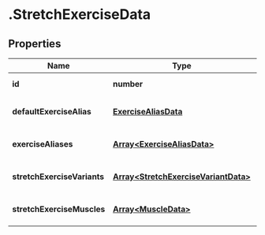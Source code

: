 # .StretchExerciseData

## Properties

Name | Type | Description | Notes
------------ | ------------- | ------------- | -------------
**id** | **number** |  | [default to undefined]
**defaultExerciseAlias** | [**ExerciseAliasData**](ExerciseAliasData.md) |  | [optional] [default to undefined]
**exerciseAliases** | [**Array&lt;ExerciseAliasData&gt;**](ExerciseAliasData.md) |  | [optional] [default to undefined]
**stretchExerciseVariants** | [**Array&lt;StretchExerciseVariantData&gt;**](StretchExerciseVariantData.md) |  | [optional] [default to undefined]
**stretchExerciseMuscles** | [**Array&lt;MuscleData&gt;**](MuscleData.md) |  | [optional] [default to undefined]

